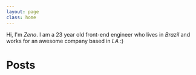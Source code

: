```yaml
---
layout: page
class: home
---
```


Hi, I'm *Zeno*. I am a 23 year old front-end engineer who lives in *Brazil* and works for an awesome company based in *LA* :)

Posts
=========================
